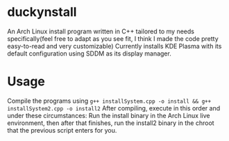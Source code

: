 # duckynstall
An Arch Linux install program written in C++ tailored to my needs specifically(feel free to adapt as you see fit, I think I made the code pretty easy-to-read and very customizable)
Currently installs KDE Plasma with its default configuration using SDDM as its display manager.

# Usage
Compile the programs using `g++ installSystem.cpp -o install && g++ installSystem2.cpp -o install2`
After compiling, execute in this order and under these circumstances:
Run the install binary in the Arch Linux live environment, then after that finishes, run the install2 binary in the chroot that the previous script enters for you.
